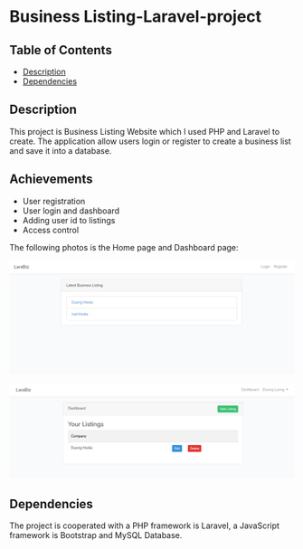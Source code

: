 # Business Listing-Laravel-project

## Table of Contents

* [Description](#Description)
* [Dependencies](#dependencies)

## Description

This project is Business Listing Website which I used PHP and Laravel to create. The application allow users login or register to create a business list and save it into a database.

## Achievements
* User registration
* User login and dashboard
* Adding user id to listings
* Access control

The following photos is the Home page and Dashboard page:

![alt text](media/LaraBiz.PNG)

![alt text](media/LaraBiz1.PNG)

## Dependencies

The project is cooperated with a PHP framework is Laravel, a JavaScript framework is Bootstrap and MySQL Database.
